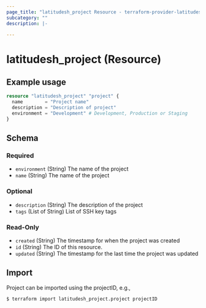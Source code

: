 ```yaml
---
page_title: "latitudesh_project Resource - terraform-provider-latitudesh"
subcategory: ""
description: |-
  
---
```


# latitudesh_project (Resource)



## Example usage

```terraform
resource "latitudesh_project" "project" {
  name        = "Project name"
  description = "Description of project"
  environment = "Development" # Development, Production or Staging
}
```

<!-- schema generated by tfplugindocs -->
## Schema

### Required

- `environment` (String) The name of the project
- `name` (String) The name of the project

### Optional

- `description` (String) The description of the project
- `tags` (List of String) List of SSH key tags

### Read-Only

- `created` (String) The timestamp for when the project was created
- `id` (String) The ID of this resource.
- `updated` (String) The timestamp for the last time the project was updated

## Import
Project can be imported using the projectID, e.g.,

```sh
$ terraform import latitudesh_project.project projectID
```
